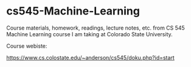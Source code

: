 # cs545-Machine-Learning

Course materials, homework, readings, lecture notes, etc. from CS 545 Machine Learning course I am taking at Colorado State University.

Course webiste:

https://www.cs.colostate.edu/~anderson/cs545/doku.php?id=start